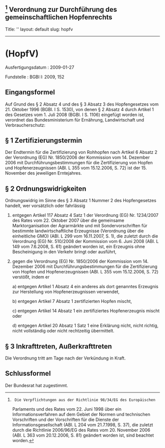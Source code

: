 [^F771822_01_BJNR015200009]
Verordnung zur Durchführung des gemeinschaftlichen Hopfenrechts
---
Title: ''
layout: default
slug: hopfv

---

#  (HopfV)

Ausfertigungsdatum
:   2009-01-27

Fundstelle
:   BGBl I: 2009, 152

[^F771822_01_BJNR015200009]:     Die Verpflichtungen aus der Richtlinie 98/34/EG des Europäischen
    Parlaments und des Rates vom 22. Juni 1998 über ein
    Informationsverfahren auf dem Gebiet der Normen und technischen
    Vorschriften und der Vorschriften für die Dienste der
    Informationsgesellschaft (ABl. L 204 vom 21.7.1998, S. 37), die
    zuletzt durch die Richtlinie 2006/96/EG des Rates vom 20. November
    2006 (ABl. L 363 vom 20.12.2006, S. 81) geändert worden ist, sind
    beachtet worden.


## Eingangsformel

Auf Grund des § 2 Absatz 4 und des § 3 Absatz 3 des Hopfengesetzes vom
21\. Oktober 1996 (BGBl. I S. 1530), von denen § 2 Absatz 4 durch
Artikel 1 des Gesetzes vom 1. Juli 2008 (BGBl. I S. 1106) eingefügt
worden ist, verordnet das Bundesministerium für Ernährung,
Landwirtschaft und Verbraucherschutz:


## § 1 Zertifizierungstermin

Der Endtermin für die Zertifizierung von Rohhopfen nach Artikel 6
Absatz 2 der Verordnung (EG) Nr. 1850/2006 der Kommission vom 14.
Dezember 2006 mit Durchführungsbestimmungen für die Zertifizierung von
Hopfen und Hopfenerzeugnissen (ABl. L 355 vom 15.12.2006, S. 72) ist
der 15. November des jeweiligen Erntejahres.


## § 2 Ordnungswidrigkeiten

Ordnungswidrig im Sinne des § 3 Absatz 1 Nummer 2 des Hopfengesetzes
handelt, wer vorsätzlich oder fahrlässig

1.  entgegen Artikel 117 Absatz 4 Satz 1 der Verordnung (EG) Nr. 1234/2007
    des Rates vom 22. Oktober 2007 über die gemeinsame Marktorganisation
    der Agrarmärkte und mit Sondervorschriften für bestimmte
    landwirtschaftliche Erzeugnisse (Verordnung über die einheitliche GMO)
    (ABl. L 299 vom 16.11.2007, S. 1), die zuletzt durch die Verordnung
    (EG) Nr. 510/2008 der Kommission vom 6. Juni 2008 (ABl. L 149 vom
    7\.6.2008, S. 61) geändert worden ist, ein Erzeugnis ohne Bescheinigung
    in den Verkehr bringt oder ausführt,


2.  gegen die Verordnung (EG) Nr. 1850/2006 der Kommission vom 14.
    Dezember 2006 mit Durchführungsbestimmungen für die Zertifizierung von
    Hopfen und Hopfenerzeugnissen (ABl. L 355 vom 15.12.2006, S. 72)
    verstößt, indem er

    a)  entgegen Artikel 1 Absatz 4 ein anderes als dort genanntes Erzeugnis
        zur Herstellung von Hopfenerzeugnissen verwendet,


    b)  entgegen Artikel 7 Absatz 1 zertifizierten Hopfen mischt,


    c)  entgegen Artikel 14 Absatz 1 ein zertifiziertes Hopfenerzeugnis mischt
        oder


    d)  entgegen Artikel 20 Absatz 1 Satz 1 eine Erklärung nicht, nicht
        richtig, nicht vollständig oder nicht rechtzeitig übermittelt.








## § 3 Inkrafttreten, Außerkrafttreten

Die Verordnung tritt am Tage nach der Verkündung in Kraft.


## Schlussformel

Der Bundesrat hat zugestimmt.

